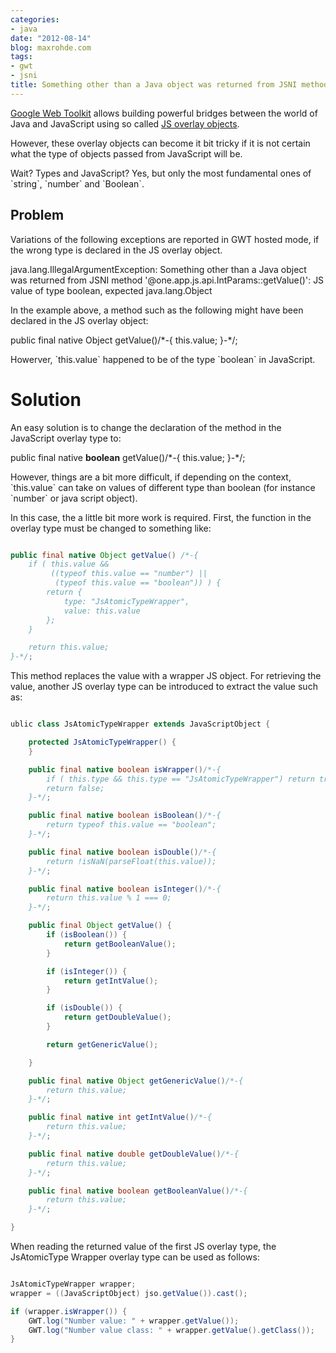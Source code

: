 ```yaml
---
categories:
- java
date: "2012-08-14"
blog: maxrohde.com
tags:
- gwt
- jsni
title: Something other than a Java object was returned from JSNI method
---
```


[Google Web Toolkit](https://developers.google.com/web-toolkit/) allows building powerful bridges between the world of Java and JavaScript using so called [JS overlay objects](http://googlewebtoolkit.blogspot.co.nz/2008/08/getting-to-really-know-gwt-part-2.html).

However, these overlay objects can become it bit tricky if it is not certain what the type of objects passed from JavaScript will be.

Wait? Types and JavaScript? Yes, but only the most fundamental ones of \`string\`, \`number\` and \`Boolean\`.

## Problem

Variations of the following exceptions are reported in GWT hosted mode, if the wrong type is declared in the JS overlay object.

java.lang.IllegalArgumentException: Something other than a Java object was returned from JSNI method '@one.app.js.api.IntParams::getValue()': JS value of type boolean, expected java.lang.Object

In the example above, a method such as the following might have been declared in the JS overlay object:

public final native Object getValue()/\*-{ this.value; }-\*/;

Howerver, \`this.value\` happened to be of the type \`boolean\` in JavaScript.

# Solution

An easy solution is to change the declaration of the method in the JavaScript overlay type to:

public final native **boolean** getValue()/\*-{ this.value; }-\*/;

However, things are a bit more difficult, if depending on the context, \`this.value\` can take on values of different type than boolean (for instance \`number\` or java script object).

In this case, the a little bit more work is required. First, the function in the overlay type must be changed to something like:

```java

public final native Object getValue() /*-{
	if ( this.value &&
	     ((typeof this.value == "number") ||
	      (typeof this.value == "boolean")) ) {
		return {
			type: "JsAtomicTypeWrapper",
			value: this.value
		};
	}

	return this.value;
}-*/;
```

This method replaces the value with a wrapper JS object. For retrieving the value, another JS overlay type can be introduced to extract the value such as:

```java

ublic class JsAtomicTypeWrapper extends JavaScriptObject {

	protected JsAtomicTypeWrapper() {
	}

	public final native boolean isWrapper()/*-{
		if ( this.type && this.type == "JsAtomicTypeWrapper") return true;
		return false;
	}-*/;

	public final native boolean isBoolean()/*-{
		return typeof this.value == "boolean";
	}-*/;

	public final native boolean isDouble()/*-{
		return !isNaN(parseFloat(this.value));
	}-*/;

	public final native boolean isInteger()/*-{
		return this.value % 1 === 0;
	}-*/;

	public final Object getValue() {
		if (isBoolean()) {
			return getBooleanValue();
		}

		if (isInteger()) {
			return getIntValue();
		}

		if (isDouble()) {
			return getDoubleValue();
		}

		return getGenericValue();

	}

	public final native Object getGenericValue()/*-{
		return this.value;
	}-*/;

	public final native int getIntValue()/*-{
		return this.value;
	}-*/;

	public final native double getDoubleValue()/*-{
		return this.value;
	}-*/;

	public final native boolean getBooleanValue()/*-{
		return this.value;
	}-*/;

}
```

When reading the returned value of the first JS overlay type, the JsAtomicType Wrapper overlay type can be used as follows:

```java

JsAtomicTypeWrapper wrapper;
wrapper = ((JavaScriptObject) jso.getValue()).cast();

if (wrapper.isWrapper()) {
	GWT.log("Number value: " + wrapper.getValue());
	GWT.log("Number value class: " + wrapper.getValue().getClass());
}
```